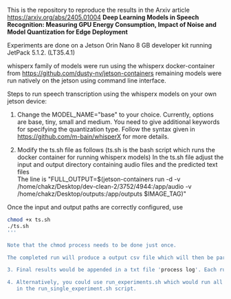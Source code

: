 This is the repository to reproduce the results in the Arxiv article 
https://arxiv.org/abs/2405.01004
**Deep Learning Models in Speech Recognition: Measuring GPU Energy Consumption, Impact of Noise and Model Quantization for Edge Deployment**

Experiments are done on a Jetson Orin Nano 8 GB developer kit running JetPack 5.1.2. (LT35.4.1) 

whisperx family of models were run using the whisperx docker-container from https://github.com/dusty-nv/jetson-containers
remaining models were run natively on the jetson using command line interface. 

Steps to run speech transcription using the whisperx models on your own jetson device: 

1. Change the MODEL_NAME="base" to your choice. Currently, options are base, tiny, small and medium. You need to give additional keywords
for specifying the quantization type. Follow the syntax given in https://github.com/m-bain/whisperX for more details.
   
2. Modify the ts.sh file as follows (ts.sh is the bash script which runs the docker container for running whisperx models)
In the ts.sh file adjust the input and output directory containing audio files and the predicted text files  
The line is "FULL_OUTPUT=$(jetson-containers run -d -v /home/chakz/Desktop/dev-clean-2/3752/4944:/app/audio -v /home/chakz/Desktop/outputs:/app/outputs $IMAGE_TAG)"

Once the input and output paths are correctly configured, use 
```bash
chmod +x ts.sh
./ts.sh
'''

Note that the chmod process needs to be done just once.

The completed run will produce a output csv file which will then be parsed by another Python script to finally calculate the energy consumption and other stats. 

3. Final results would be appended in a txt file 'process log'. Each runs details are appended in the process log.

4. Alternatively, you could use run_experiments.sh which would run all the 4 models for all three quantization types. To do that, specify the audio input directory
   in the run_single_experiment.sh script.

